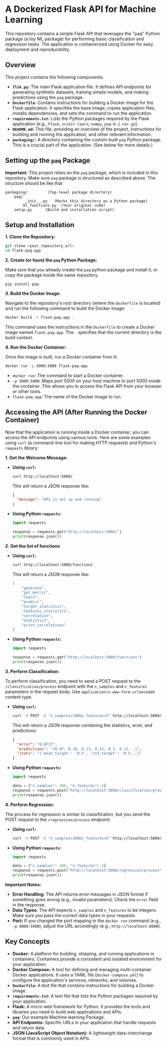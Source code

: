 # A Dockerized Flask API for Machine Learning

This repository contains a simple Flask API that leverages the "paq" Python package (a toy ML package) for performing basic classification and regression tasks. The application is containerized using Docker for easy deployment and reproducibility.


## Overview

This project contains the following components:

*   **`flsk.py`:** The main Flask application file.  It defines API endpoints for generating synthetic datasets, training simple models, and making predictions using the `paq` package.
*   **`Dockerfile`:** Contains instructions for building a Docker image for the Flask application.  It specifies the base image, copies application files, installs dependencies, and sets the command to run the application.
*   **`requirements.txt`:** Lists the Python packages required by the Flask application (e.g., `Flask`, `scikit-learn`, `numpy`, `paq-0.1.tar.gz`).
*   **`README.md`:** This file, providing an overview of the project, instructions for building and running the application, and other relevant information.
*   **`packaging/`:** A directory containing the custom-built `paq` Python package.  This is a crucial part of the application.  (See below for more details.)




## Setting up the `paq` Package

**Important:** This project relies on the `paq` package, which is included in this repository. Make sure `paq` package is structured as described above. The structure should be like that

```
packaging/         (Top-level package directory)
    paq/
        __init__.py   (Marks this directory as a Python package)
        ml_functions.py  (Your original code)
    setup.py      (Build and installation script)
```


## Setup and Installation

**1. Clone the Repository:**

```bash
git clone <your_repository_url>
cd flask-paq-app
```

**2. Create (or have) the `paq` Python Package:**

Make sure that you already create the `paq` python package and install it, or copy the package inside the same repository.

```
pip install paq
```

**3. Build the Docker Image:**

Navigate to the repository's root directory (where the `Dockerfile` is located) and run the following command to build the Docker image:

```bash
docker build -t flask-paq-app .
```

This command uses the instructions in the `Dockerfile` to create a Docker image named `flask-paq-app`.  The `.` specifies that the current directory is the build context.

**4. Run the Docker Container:**

Once the image is built, run a Docker container from it:

```bash
docker run -p 5000:5000 flask-paq-app
```

*   `docker run`:  The command to start a Docker container.
*   `-p 5000:5000`:  Maps port 5000 on your host machine to port 5000 inside the container. This allows you to access the Flask API from your browser or other tools.
*   `flask-paq-app`:  The name of the Docker image to run.



## Accessing the API (After Running the Docker Container)

Now that the application is running inside a Docker container, you can access the API endpoints using various tools. Here are some examples using `curl` (a command-line tool for making HTTP requests) and Python's `requests` library:

**1. Get the Welcome Message:**

*   **Using `curl`:**

    ```bash
    curl http://localhost:5000/
    ```

    This will return a JSON response like:

    ```json
    {
      "message": "API is set up and running"
    }
    ```

*   **Using Python `requests`:**

    ```python
    import requests

    response = requests.get("http://localhost:5000/")
    print(response.json())
    ```

**2. Get the list of functions**

*   **Using `curl`:**

    ```bash
    curl http://localhost:5000/functions
    ```

    This will return a JSON response like:

    ```json
    [
        "generate",
        "get_metric",
        "learn",
        "predict",
        "target_statistics",
        "features_statistics",
        "correlation",
        "statistics",
        "print_correlations"
    ]
    ```

*   **Using Python `requests`:**

    ```python
    import requests

    response = requests.get("http://localhost:5000/functions")
    print(response.json())
    ```

**3. Perform Classification:**

To perform classification, you need to send a POST request to the `/classification/process` endpoint with the `n_samples` and `n_features` parameters in the request body.  Use `application/x-www-form-urlencoded` content type.

*   **Using `curl`:**

    ```bash
    curl -X POST -d "n_samples=100&n_features=5" http://localhost:5000/classification/process
    ```

    This will return a JSON response containing the statistics, error, and predictions:

    ```json
    {
      "error": "0.0737",
      "predictions": "[0.07, 0.10, 0.13, 0.15, 0.2, 0.12...]",
      "stats": "{'mean_target': '0.5', 'std_target': '0.5...}"
    }
    ```

*   **Using Python `requests`:**

    ```python
    import requests

    data = {"n_samples": 100, "n_features": 5}
    response = requests.post("http://localhost:5000/classification/process", data=data)
    print(response.json())
    ```

**4. Perform Regression:**

The process for regression is similar to classification, but you send the POST request to the `/regression/process` endpoint:

*   **Using `curl`:**

    ```bash
    curl -X POST -d "n_samples=100&n_features=5" http://localhost:5000/regression/process
    ```

*   **Using Python `requests`:**

    ```python
    import requests

    data = {"n_samples": 100, "n_features": 5}
    response = requests.post("http://localhost:5000/regression/process", data=data)
    print(response.json())
    ```

**Important Notes:**

*   **Error Handling:** The API returns error messages in JSON format if something goes wrong (e.g., invalid parameters).  Check the `error` field in the response.
*   **Data Types:** The API expects `n_samples` and `n_features` to be integers.  Make sure you pass the correct data types in your requests.
*   **Port:** If you changed the port mapping in the `docker run` command (e.g., `-p 8080:5000`), adjust the URL accordingly (e.g., `http://localhost:8080`).





## Key Concepts

*   **Docker:** A platform for building, shipping, and running applications in containers.  Containers provide a consistent and isolated environment for your application.
*   **Docker Compose:** A tool for defining and managing multi-container Docker applications.  It uses a YAML file (`docker-compose.yml`) to configure the application's services, networks, and volumes.
*   **`Dockerfile`:**  A text file that contains instructions for building a Docker image.
*   **`requirements.txt`:**  A text file that lists the Python packages required by your application.
*   **Flask:** A micro web framework for Python.  It provides the tools and libraries you need to build web applications and APIs.
*   **`paq`:** Our example Machine learning Package.
*   **API Endpoints:** Specific URLs in your application that handle requests and return data.
*   **JSON (JavaScript Object Notation):** A lightweight data-interchange format that is commonly used in APIs.

